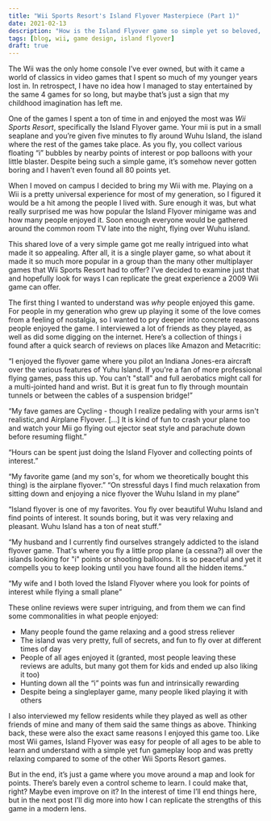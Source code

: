 ```yaml
---
title: "Wii Sports Resort's Island Flyover Masterpiece (Part 1)"
date: 2021-02-13
description: "How is the Island Flyover game so simple yet so beloved, and can I make it better?"
tags: [blog, wii, game design, island flyover]
draft: true
---
```

The Wii was the only home console I’ve ever owned, but with it came a world of classics in video games that I spent so much of my younger years lost in. In retrospect, I have no idea how I managed to stay entertained by the same 4 games for so long, but maybe that’s just a sign that my childhood imagination has left me.

One of the games I spent a ton of time in and enjoyed the most was *Wii Sports Resort*, specifically the Island Flyover game. Your mii is put in a small seaplane and you’re given five minutes to fly around Wuhu Island, the island where the rest of the games take place. As you fly, you collect various floating “i” bubbles by nearby points of interest or pop balloons with your little blaster. Despite being such a simple game, it’s somehow never gotten boring and I haven’t even found all 80 points yet.

When I moved on campus I decided to bring my Wii with me. Playing on a Wii is a pretty universal experience for most of my generation, so I figured it would be a hit among the people I lived with. Sure enough it was, but what really surprised me was how popular the Island Flyover minigame was and how many people enjoyed it. Soon enough everyone would be gathered around the common room TV late into the night, flying over Wuhu island.

This shared love of a very simple game got me really intrigued into what made it so appealing. After all, it is a single player game, so what about it made it so much more popular in a group than the many other multiplayer games that Wii Sports Resort had to offer? I’ve decided to examine just that and hopefully look for ways I can replicate the great experience a 2009 Wii game can offer.

The first thing I wanted to understand was *why* people enjoyed this game. For people in my generation who grew up playing it some of the love comes from a feeling of nostalgia, so I wanted to pry deeper into concrete reasons people enjoyed the game. I interviewed a lot of friends as they played, as well as did some digging on the internet. Here’s a collection of things i found after a quick search of reviews on places like Amazon and Metacritic:

“I enjoyed the flyover game where you pilot an Indiana Jones-era aircraft over the various features of Yuhu Island. If you're a fan of more professional flying games, pass this up. You can't "stall" and full aerobatics might call for a multi-jointed hand and wrist. But it is great fun to fly through mountain tunnels or between the cables of a suspension bridge!”

“My fave games are Cycling - though I realize pedaling with your arms isn't realistic,and Airplane Flyover. [...] It is kind of fun to crash your plane too and watch your Mii go flying out ejector seat style and parachute down before resuming flight.”

“Hours can be spent just doing the Island Flyover and collecting points of interest.”

“My favorite game (and my son's, for whom we theoretically bought this thing) is the airplane flyover.”
“On stressful days I find much relaxation from sitting down and enjoying a nice flyover the Wuhu Island in my plane”

“Island flyover is one of my favorites. You fly over beautiful Wuhu Island and find points of interest. It sounds boring, but it was very relaxing and pleasant. Wuhu Island has a ton of neat stuff.”

“My husband and I currently find ourselves strangely addicted to the island flyover game. That's where you fly a little prop plane (a cessna?) all over the islands looking for "i" points or shooting balloons. It is so peaceful and yet it compells you to keep looking until you have found all the hidden items.”

“My wife and I both loved the Island Flyover where you look for points of interest while flying a small plane”

These online reviews were super intriguing, and from them we can find some commonalities in what people enjoyed:

* Many people found the game relaxing and a good stress reliever
* The island was very pretty, full of secrets, and fun to fly over at different times of day
* People of all ages enjoyed it (granted, most people leaving these reviews are adults, but many got them for kids and ended up also liking it too)
* Hunting down all the “i” points was fun and intrinsically rewarding
* Despite being a singleplayer game, many people liked playing it with others

I also interviewed my fellow residents while they played as well as other friends of mine and many of them said the same things as above. Thinking back, these were also the exact same reasons I enjoyed this game too. Like most Wii games, Island Flyover was easy for people of all ages to be able to learn and understand with a simple yet fun gameplay loop and was pretty relaxing compared to some of the other Wii Sports Resort games.

But in the end, it’s just a game where you move around a map and look for points. There’s barely even a control scheme to learn. I could make that, right? Maybe even improve on it? In the interest of time I’ll end things here, but in the next post I’ll dig more into how I can replicate the strengths of this game in a modern lens.